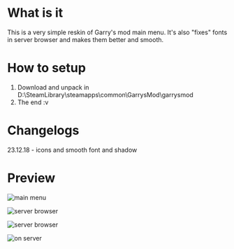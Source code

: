# What is it
This is a very simple reskin of Garry's mod main menu.
It's also "fixes" fonts in server browser and makes them better and smooth.

# How to setup
1) Download and unpack in D:\SteamLibrary\steamapps\common\GarrysMod\garrysmod
2) The end :v

# Changelogs
23.12.18 - icons and smooth font and shadow

# Preview

![main menu](https://i.imgur.com/TaYMUmH.jpg)

![server browser](https://i.imgur.com/nIZxZ8f.jpg)

![server browser](https://i.imgur.com/Dsv4FUv.jpg)

![on server](https://i.imgur.com/T1iL2wu.jpg)
